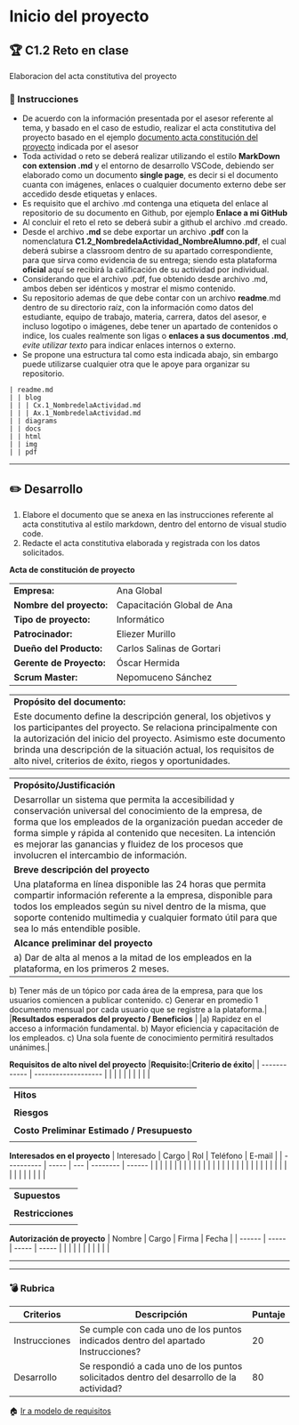 # Inicio del proyecto

## :trophy: C1.2 Reto en clase

Elaboracion del acta constitutiva del proyecto

### :blue_book: Instrucciones

- De acuerdo con la información presentada por el asesor referente al tema, y basado en el caso de estudio, realizar el acta constitutiva del proyecto basado en el ejemplo [documento acta constitución del proyecto](../pdf/C1.2_Ejemplo_ActaConstitución_delProyecto.pdf) indicada por el asesor
- Toda actividad o reto se deberá realizar utilizando el estilo **MarkDown con extension .md** y el entorno de desarrollo VSCode, debiendo ser elaborado como un documento **single page**, es decir si el documento cuanta con imágenes, enlaces o cualquier documento externo debe ser accedido desde etiquetas y enlaces.
- Es requisito que el archivo .md contenga una etiqueta del enlace al repositorio de su documento en Github, por ejemplo **Enlace a mi GitHub**
- Al concluir el reto el reto se deberá subir a github el archivo .md creado.
- Desde el archivo **.md** se debe exportar un archivo **.pdf** con la nomenclatura **C1.2_NombredelaActividad_NombreAlumno.pdf**, el cual deberá subirse a classroom dentro de su apartado correspondiente, para que sirva como evidencia de su entrega; siendo esta plataforma **oficial** aquí se recibirá la calificación de su actividad por individual.
- Considerando que el archivo .pdf, fue obtenido desde archivo .md, ambos deben ser idénticos y mostrar el mismo contenido.
- Su repositorio ademas de que debe contar con un archivo **readme**.md dentro de su directorio raíz, con la información como datos del estudiante, equipo de trabajo, materia, carrera, datos del asesor, e incluso logotipo o imágenes, debe tener un apartado de contenidos o indice, los cuales realmente son ligas o **enlaces a sus documentos .md**, _evite utilizar texto_ para indicar enlaces internos o externo.
- Se propone una estructura tal como esta indicada abajo, sin embargo puede utilizarse cualquier otra que le apoye para organizar su repositorio.

```
| readme.md
| | blog
| | | Cx.1_NombredelaActividad.md
| | | Ax.1_NombredelaActividad.md
| | diagrams
| | docs
| | html
| | img
| | pdf    
```
___

## :pencil2: Desarrollo

1. Elabore el documento que se anexa en las instrucciones referente al acta constitutiva al estilo markdown, dentro del entorno de visual studio code.
2. Redacte el acta constitutiva elaborada y registrada con los datos solicitados.

**Acta de constitución de proyecto**

| | |
| ----------- | ----------- |
|**Empresa:** | Ana Global |
|**Nombre del proyecto:** | Capacitación Global de Ana |
|**Tipo de proyecto:** | Informático |
|**Patrocinador:** | Eliezer Murillo |
|**Dueño del Producto:** | Carlos Salinas de Gortari |
|**Gerente de Proyecto:** | Óscar Hermida |
|**Scrum Master:**| Nepomuceno Sánchez |

| |
| ----------- |
|**Propósito del documento:** |
| Este documento define la descripción general, los objetivos y los participantes del proyecto. Se relaciona principalmente con la autorización del inicio del proyecto. Asimismo este documento brinda una descripción de la situación actual, los requisitos de alto nivel, criterios de éxito, riegos y oportunidades. |

| |
| ----------- |
|**Propósito/Justificación** |
| Desarrollar un sistema que permita la accesibilidad y conservación universal del conocimiento de la empresa, de forma que los empleados de la organización puedan acceder de forma simple y rápida al contenido que necesiten. La intención es mejorar las ganancias y fluidez de los procesos que involucren el intercambio de información. |
|**Breve descripción del proyecto** |
| Una plataforma en línea disponible las 24 horas que permita compartir información referente a la empresa, disponible para todos los empleados según su nivel dentro de la misma, que soporte contenido multimedia y cualquier formato útil para que sea lo más entendible posible.|
|**Alcance preliminar del proyecto** |
|a) Dar de alta al menos a la mitad de los empleados en la plataforma, en los primeros 2 meses.
 b) Tener más de un tópico por cada área de la empresa, para que los usuarios comiencen a publicar contenido.
 c) Generar en promedio 1 documento mensual por cada usuario que se registre a la plataforma.|
|**Resultados esperados del proyecto / Beneficios** |
|a) Rapidez en el acceso a información fundamental.
 b) Mayor eficiencia y capacitación de los empleados.
 c) Una sola fuente de conocimiento permitirá resultados unánimes.|

**Requisitos de alto nivel del proyecto**
|**Requisito:**|**Criterio de éxito**|
| ------------ | ------------------- |
|  |  |
|  |  |
|  |  |

| |
| ----------- |
|**Hitos** |
|  |
|**Riesgos** |
|  |
|**Costo Preliminar Estimado / Presupuesto** |
|  |

**Interesados en el proyecto**
| Interesado | Cargo | Rol | Teléfono | E-mail |
| ---------- | ----- | --- | -------- | ------ |
|  |  |  |  |  |
|  |  |  |  |  |
|  |  |  |  |  |
|  |  |  |  |  |
|  |  |  |  |  |
|  |  |  |  |  |

| |
| ----------- |
|**Supuestos** |
|  |
|**Restricciones** |
|  |

**Autorización de proyecto**
| Nombre | Cargo | Firma | Fecha |
| ------ | ----- | ----- | ----- |
| | | | |
| | | | |

___

___

### :bomb: Rubrica

| Criterios     | Descripción                                                                                  | Puntaje |
| ------------- | -------------------------------------------------------------------------------------------- | ------- |
| Instrucciones | Se cumple con cada uno de los puntos indicados dentro del apartado Instrucciones?            | 20 |
| Desarrollo    | Se respondió a cada uno de los puntos solicitados dentro del desarrollo de la actividad?     | 80      |


:house: [Ir a modelo de requisitos](../docs/D1.0_Modelado_requisitos.md)

